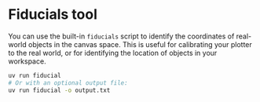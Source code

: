 # Fiducials tool

You can use the built-in `fiducials` script to identify the coordinates of real-world objects in the canvas space. This is useful for calibrating your plotter to the real world, or for identifying the location of objects in your workspace.

```bash
uv run fiducial
# Or with an optional output file:
uv run fiducial -o output.txt
```
